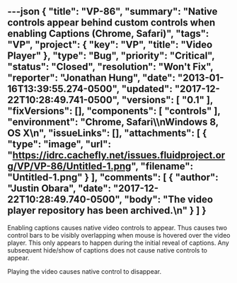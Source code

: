 ---json
{
  "title": "VP-86",
  "summary": "Native controls appear behind custom controls when enabling Captions (Chrome, Safari)",
  "tags": "VP",
  "project": {
    "key": "VP",
    "title": "Video Player"
  },
  "type": "Bug",
  "priority": "Critical",
  "status": "Closed",
  "resolution": "Won't Fix",
  "reporter": "Jonathan Hung",
  "date": "2013-01-16T13:39:55.274-0500",
  "updated": "2017-12-22T10:28:49.741-0500",
  "versions": [
    "0.1"
  ],
  "fixVersions": [],
  "components": [
    "controls"
  ],
  "environment": "Chrome, Safari\\\nWindows 8, OS X\n",
  "issueLinks": [],
  "attachments": [
    {
      "type": "image",
      "url": "https://idrc.cachefly.net/issues.fluidproject.org/VP/VP-86/Untitled-1.png",
      "filename": "Untitled-1.png"
    }
  ],
  "comments": [
    {
      "author": "Justin Obara",
      "date": "2017-12-22T10:28:49.740-0500",
      "body": "The video player repository has been archived.\n"
    }
  ]
}
---
Enabling captions causes native video controls to appear. Thus causes two control bars to be visibly overlapping when mouse is hovered over the video player. This only appears to happen during the initial reveal of captions. Any subsequent hide/show of captions does not cause native controls to appear.

Playing the video causes native control to disappear.

        